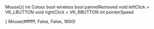
Mouse(){
int Colour
bool wireless
bool pannelRemoved
void leftClick = VK_LBUTTON
void rightClick = VK_RBUTTON
int pointerSpeed

}
Mouse(#ffffff, False, False, 1600)